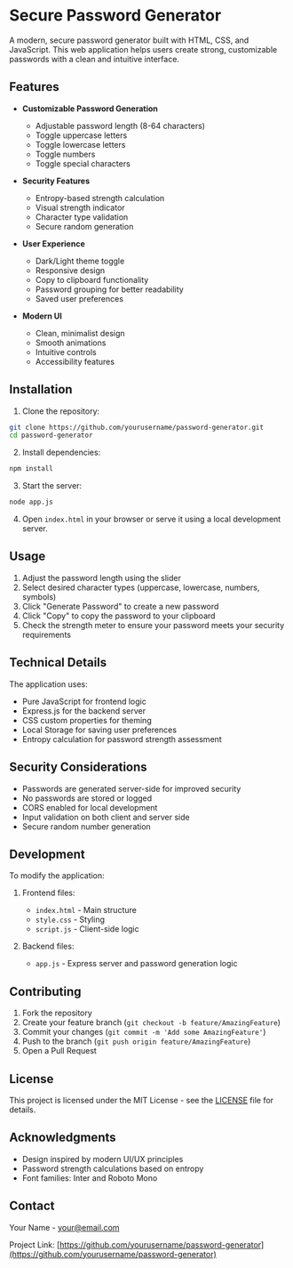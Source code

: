 # Secure Password Generator

A modern, secure password generator built with HTML, CSS, and JavaScript. This web application helps users create strong, customizable passwords with a clean and intuitive interface.

## Features

- **Customizable Password Generation**
  - Adjustable password length (8-64 characters)
  - Toggle uppercase letters
  - Toggle lowercase letters
  - Toggle numbers
  - Toggle special characters

- **Security Features**
  - Entropy-based strength calculation
  - Visual strength indicator
  - Character type validation
  - Secure random generation

- **User Experience**
  - Dark/Light theme toggle
  - Responsive design
  - Copy to clipboard functionality
  - Password grouping for better readability
  - Saved user preferences

- **Modern UI**
  - Clean, minimalist design
  - Smooth animations
  - Intuitive controls
  - Accessibility features

## Installation

1. Clone the repository:
```bash
git clone https://github.com/yourusername/password-generator.git
cd password-generator
```

2. Install dependencies:
```bash
npm install
```

3. Start the server:
```bash
node app.js
```

4. Open `index.html` in your browser or serve it using a local development server.

## Usage

1. Adjust the password length using the slider
2. Select desired character types (uppercase, lowercase, numbers, symbols)
3. Click "Generate Password" to create a new password
4. Click "Copy" to copy the password to your clipboard
5. Check the strength meter to ensure your password meets your security requirements

## Technical Details

The application uses:
- Pure JavaScript for frontend logic
- Express.js for the backend server
- CSS custom properties for theming
- Local Storage for saving user preferences
- Entropy calculation for password strength assessment

## Security Considerations

- Passwords are generated server-side for improved security
- No passwords are stored or logged
- CORS enabled for local development
- Input validation on both client and server side
- Secure random number generation

## Development

To modify the application:

1. Frontend files:
   - `index.html` - Main structure
   - `style.css` - Styling
   - `script.js` - Client-side logic

2. Backend files:
   - `app.js` - Express server and password generation logic

## Contributing

1. Fork the repository
2. Create your feature branch (`git checkout -b feature/AmazingFeature`)
3. Commit your changes (`git commit -m 'Add some AmazingFeature'`)
4. Push to the branch (`git push origin feature/AmazingFeature`)
5. Open a Pull Request

## License

This project is licensed under the MIT License - see the [LICENSE](LICENSE) file for details.

## Acknowledgments

- Design inspired by modern UI/UX principles
- Password strength calculations based on entropy
- Font families: Inter and Roboto Mono

## Contact

Your Name - [your@email.com](mailto:your@email.com)

Project Link: [https://github.com/yourusername/password-generator](https://github.com/yourusername/password-generator)
